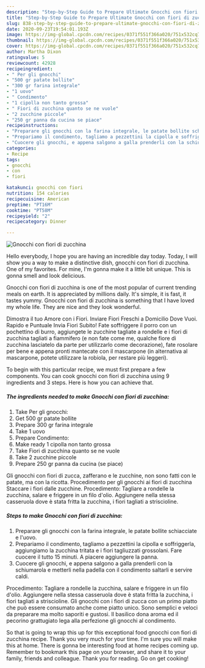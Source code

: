 ```yaml
---
description: "Step-by-Step Guide to Prepare Ultimate Gnocchi con fiori di zucchina"
title: "Step-by-Step Guide to Prepare Ultimate Gnocchi con fiori di zucchina"
slug: 838-step-by-step-guide-to-prepare-ultimate-gnocchi-con-fiori-di-zucchina
date: 2020-09-23T19:54:01.193Z
image: https://img-global.cpcdn.com/recipes/0371f551f366a020/751x532cq70/gnocchi-con-fiori-di-zucchina-recipe-main-photo.jpg
thumbnail: https://img-global.cpcdn.com/recipes/0371f551f366a020/751x532cq70/gnocchi-con-fiori-di-zucchina-recipe-main-photo.jpg
cover: https://img-global.cpcdn.com/recipes/0371f551f366a020/751x532cq70/gnocchi-con-fiori-di-zucchina-recipe-main-photo.jpg
author: Martha Dixon
ratingvalue: 5
reviewcount: 42928
recipeingredient:
- " Per gli gnocchi"
- "500 gr patate bollite"
- "300 gr farina integrale"
- "1 uovo"
- " Condimento"
- "1 cipolla non tanto grossa"
- " Fiori di zucchina quanto se ne vuole"
- "2 zucchine piccole"
- "250 gr panna da cucina se piace"
recipeinstructions:
- "Preparare gli gnocchi con la farina integrale, le patate bollite schiacciate e l&#39;uovo."
- "Prepariamo il condimento, tagliamo a pezzettini la cipolla e soffriggerla, aggiungiamo la zucchina tritata e i fiori tagliuzzati grossolani. Fare cuocere il tutto 15 minuti. A piacere aggiungere la panna."
- "Cuocere gli gnocchi, e appena salgono a galla prenderli con la schiumarola e metterli nella padella con il condimento saltarli e servire caldi."
categories:
- Recipe
tags:
- gnocchi
- con
- fiori

katakunci: gnocchi con fiori 
nutrition: 154 calories
recipecuisine: American
preptime: "PT16M"
cooktime: "PT58M"
recipeyield: "2"
recipecategory: Dinner

---
```



![Gnocchi con fiori di zucchina](https://img-global.cpcdn.com/recipes/0371f551f366a020/751x532cq70/gnocchi-con-fiori-di-zucchina-recipe-main-photo.jpg)

Hello everybody, I hope you are having an incredible day today. Today, I will show you a way to make a distinctive dish, gnocchi con fiori di zucchina. One of my favorites. For mine, I'm gonna make it a little bit unique. This is gonna smell and look delicious.

Gnocchi con fiori di zucchina is one of the most popular of current trending meals on earth. It is appreciated by millions daily. It's simple, it is fast, it tastes yummy. Gnocchi con fiori di zucchina is something that I have loved my whole life. They are nice and they look wonderful.

Dimostra il tuo Amore con i Fiori. Inviare Fiori Freschi a Domicilio Dove Vuoi. Rapido e Puntuale Invia Fiori Subito! Fate soffriggere il porro con un pochettino di burro, aggiungete le zucchine tagliate a rondelle e i fiori di zucchina tagliati a fiammifero (e non fate come me, qualche fiore di zucchina lasciatelo da parte per utilizzarlo come decorazione), fate rosolare per bene e appena pronti mantecate con il mascarpone (in alternativa al mascarpone, potete utilizzare la robiola, per restare più leggeri).


To begin with this particular recipe, we must first prepare a few components. You can cook gnocchi con fiori di zucchina using 9 ingredients and 3 steps. Here is how you can achieve that.

<!--inarticleads1-->

##### The ingredients needed to make Gnocchi con fiori di zucchina:

1. Take  Per gli gnocchi:
1. Get 500 gr patate bollite
1. Prepare 300 gr farina integrale
1. Take 1 uovo
1. Prepare  Condimento:
1. Make ready 1 cipolla non tanto grossa
1. Take  Fiori di zucchina quanto se ne vuole
1. Take 2 zucchine piccole
1. Prepare 250 gr panna da cucina (se piace)


Gli gnocchi con fiori di zucca, zafferano e le zucchine, non sono fatti con le patate, ma con la ricotta. Procedimento per gli gnocchi ai fiori di zucchina Staccare i fiori dalle zucchine. Procedimento: Tagliare a rondelle la zucchina, salare e friggere in un filo d&#39;olio. Aggiungere nella stessa casseruola dove è stata fritta la zucchina, i fiori tagliati a striscioline. 

<!--inarticleads2-->

##### Steps to make Gnocchi con fiori di zucchina:

1. Preparare gli gnocchi con la farina integrale, le patate bollite schiacciate e l&#39;uovo.
1. Prepariamo il condimento, tagliamo a pezzettini la cipolla e soffriggerla, aggiungiamo la zucchina tritata e i fiori tagliuzzati grossolani. Fare cuocere il tutto 15 minuti. A piacere aggiungere la panna.
1. Cuocere gli gnocchi, e appena salgono a galla prenderli con la schiumarola e metterli nella padella con il condimento saltarli e servire caldi.


Procedimento: Tagliare a rondelle la zucchina, salare e friggere in un filo d&#39;olio. Aggiungere nella stessa casseruola dove è stata fritta la zucchina, i fiori tagliati a striscioline. Gli gnocchi con i fiori di zucca con un primo piatto che può essere consumato anche come piatto unico. Sono semplici e veloci da preparare ma molto saporiti e gustosi. Il basilico dona aroma ed il pecorino grattugiato lega alla perfezione gli gnocchi al condimento. 

So that is going to wrap this up for this exceptional food gnocchi con fiori di zucchina recipe. Thank you very much for your time. I'm sure you will make this at home. There is gonna be interesting food at home recipes coming up. Remember to bookmark this page on your browser, and share it to your family, friends and colleague. Thank you for reading. Go on get cooking!
